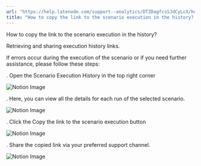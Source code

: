 ```yaml
---
url: "https://help.latenode.com/support--analytics/DTZDagfcsSJdCyLcX/how-to-copy-the-link-to-the-scenario-execution-in-the-history/DTZDaggSYEEyMDQdR"
title: "How to copy the link to the scenario execution in the history? – Latenode | Help Center"
---
```


 How to copy the link to the scenario execution in the history?

Retrieving and sharing execution history links.


If errors occur during the execution of the scenario or if you need further assistance, please follow these steps:

. Open the Scenario Execution History in the top right corner

![Notion Image](https://www.notion.so/image/attachment%Aadf-fa-bc-a-ece%Achrome_OwpBSnNGRm.png?table=block&id=ced-a-c-aca-ea&cache=v)

. Here, you can view all the details for each run of the selected scenario.

![Notion Image](https://www.notion.so/image/attachment%A-ad--ae-cdeaab%Achrome_qYFxIrg.png?table=block&id=ced-a-e-a-ebddaea&cache=v)

. Click the Copy the link to the scenario execution button

![Notion Image](https://www.notion.so/image/attachment%Abfcaab--cd--debce%Achrome_UVFIXkk.png?table=block&id=ced-a-e-d-caa&cache=v)

. Share the copied link via your preferred support channel.

![Notion Image](https://www.notion.so/image/attachment%Acadfc-a-fa-bafb-ccde%Achrome_gAKBiH.png?table=block&id=ced-a-a--ce&cache=v)